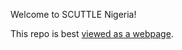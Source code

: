 Welcome to SCUTTLE Nigeria!

This repo is best [viewed as a webpage](https://qr.net/scuttleafrica).
